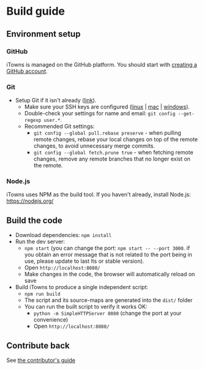 # Build guide

## Environment setup

### GitHub

iTowns is managed on the GitHub platform. You should start with [creating a GitHub account](https://github.com/signup/free).

### Git

* Setup Git if it isn't already ([link](https://help.github.com/articles/set-up-git/#platform-all)).
   * Make sure your SSH keys are configured ([linux](https://help.github.com/articles/generating-ssh-keys#platform-linux) | [mac](https://help.github.com/articles/generating-ssh-keys#platform-mac) | [windows](https://help.github.com/articles/generating-ssh-keys#platform-windows)).
   * Double-check your settings for name and email: `git config --get-regexp user.*`.
   * Recommended Git settings:
      * `git config --global pull.rebase preserve` - when pulling remote changes, rebase your local changes on top of the remote changes, to avoid unnecessary merge commits.
      * `git config --global fetch.prune true` - when fetching remote changes, remove any remote branches that no longer exist on the remote.

### Node.js

iTowns uses NPM as the build tool. If you haven't already, install Node.js: https://nodejs.org/

## Build the code

* Download dependencies: `npm install`
* Run the dev server:
   * `npm start` (you can change the port: `npm start -- --port 3000`. if you obtain an error message that is not related to the port being in use, please update to last lts or stable version).
   * Open `http://localhost:8080/`
   * Make changes in the code, the browser will automatically reload on save
* Build iTowns to produce a single independent script:
   * `npm run build`
   * The script and its source-maps are generated into the `dist/` folder
   * You can run the built script to verify it works OK:
      * `python -m SimpleHTTPServer 8080` (change the port at your convenience)
      * Open `http://localhost:8080/`

## Contribute back

See [the contributor's guide](CONTRIBUTING.md)
